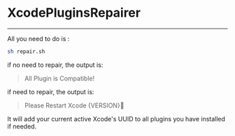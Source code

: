 # XcodePluginsRepairer

---

All you need to do is : 

```bash
sh repair.sh
```
if no need to repair, the output is:

> All Plugin is Compatible!

if need to repair, the output is:

> Please Restart Xcode {VERSION}🍺

It will add your current active Xcode's UUID to all plugins you have installed if needed.
